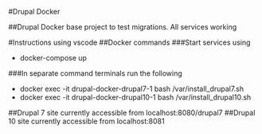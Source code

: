 #Drupal Docker

##Drupal Docker base project to test migrations.
All services working

#Instructions using vscode
##Docker commands
###Start services using
- docker-compose up 

###In separate command terminals run the following
- docker exec -it drupal-docker-drupal7-1 bash /var/install_drupal7.sh
- docker exec -it drupal-docker-drupal10-1 bash /var/install_drupal10.sh

##Drupal 7 site currently accessible from localhost:8080/drupal7
##Drupal 10 site currently accessible from localhost:8081